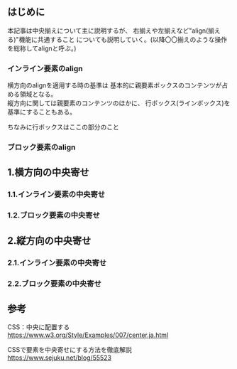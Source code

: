 ## はじめに
本記事は中央揃えについて主に説明するが、
右揃えや左揃えなど"align(揃える)"機能に共通すること
についても説明していく。(以降〇〇揃えのような操作を総称してalignと呼ぶ。)

### インライン要素のalign
横方向のalignを適用する時の基準は
基本的に親要素ボックスのコンテンツが占める領域となる。  
縦方向に関しては親要素のコンテンツのほかに、
行ボックス(ラインボックス)を基準にすることもある。

ちなみに行ボックスはここの部分のこと
[](https://www.webdesignleaves.com/pr/images/css/lineBox.jpg)

### ブロック要素のalign


## 1.横方向の中央寄せ
### 1.1.インライン要素の中央寄せ

### 1.2.ブロック要素の中央寄せ

## 2.縦方向の中央寄せ
### 2.1.インライン要素の中央寄せ

### 2.2.ブロック要素の中央寄せ

## 参考
CSS：中央に配置する  
https://www.w3.org/Style/Examples/007/center.ja.html

CSSで要素を中央寄せにする方法を徹底解説  
https://www.sejuku.net/blog/55523
